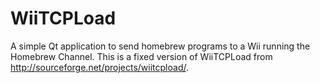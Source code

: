 WiiTCPLoad
==========

A simple Qt application to send homebrew programs to a Wii running the Homebrew Channel.  This is a fixed version of WiiTCPLoad from http://sourceforge.net/projects/wiitcpload/.
